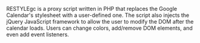 RESTYLEgc is a proxy script written in PHP that replaces the Google Calendar's stylesheet with a user-defined one.  The script also injects the jQuery JavaScript framework to allow the user to modify the DOM after the calendar loads.  Users can change colors, add/remove DOM elements, and even add event listeners.